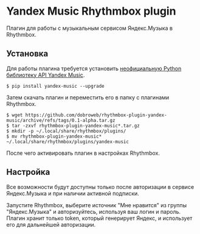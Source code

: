 # Yandex Music Rhythmbox plugin
Плагин для работы с музыкальным сервисом Яндекс.Музыка в Rhythmbox.

## Установка
Для работы плагина требуется установить [неофициальную Python библиотеку API Yandex Music](https://github.com/MarshalX/yandex-music-api).

    $ pip install yandex-music --upgrade

Затем скачать плагин и переместить его в папку с плагинами Rhythmbox.

    $ wget https://github.com/dobroweb/rhythmbox-plugin-yandex-music/archive/refs/tags/0.1-alpha.tar.gz
    $ tar -zxvf rhythmbox-plugin-yandex-music*.tar.gz
    $ mkdir -p ~/.local/share/rhythmbox/plugins/
    $ mv rhythmbox-plugin-yandex-music* ~/.local/share/rhythmbox/plugins/yandex-music

После чего активировать плагин в настройках Rhythmbox.

## Настройка
Все возможности будут доступны только после авторизации в сервисе Яндекс.Музыка и при наличии активной подписки.

Запустите Rhythmbox, выберите источник "Мне нравится" из группы "Яндекс.Музыка" и авторизуйтесь, используя ваш логин и пароль. Плагин хранит только token, который генерирует Яндекс, и использует его для дальнейшей авторизации.
